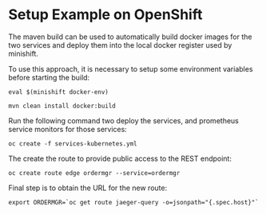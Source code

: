 # Setup Example on OpenShift

The maven build can be used to automatically build docker images for the two services and deploy them into the
local docker register used by minishift.

To use this approach, it is necessary to setup some environment variables before starting the build:

```
eval $(minishift docker-env)

mvn clean install docker:build
```

Run the following command two deploy the services, and prometheus service monitors for those services:

```
oc create -f services-kubernetes.yml
```

The create the route to provide public access to the REST endpoint:

```
oc create route edge ordermgr --service=ordermgr
```

Final step is to obtain the URL for the new route:


```
export ORDERMGR=`oc get route jaeger-query -o=jsonpath="{.spec.host}"`
```

